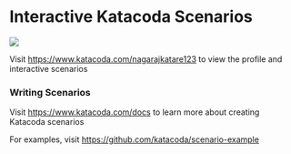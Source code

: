 # Interactive Katacoda Scenarios

[![](http://shields.katacoda.com/katacoda/nagarajkatare123/count.svg)](https://www.katacoda.com/nagarajkatare123 "Get your profile on Katacoda.com")

Visit https://www.katacoda.com/nagarajkatare123 to view the profile and interactive scenarios

### Writing Scenarios
Visit https://www.katacoda.com/docs to learn more about creating Katacoda scenarios

For examples, visit https://github.com/katacoda/scenario-example
